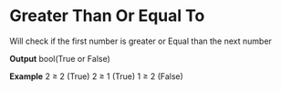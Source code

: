 # Greater Than Or Equal To

Will check if the first number is greater or Equal than the next number
<br>

**Output**
bool(True or False)
<br>

**Example**
2 ≥ 2 (True) 
2 ≥ 1 (True) 
1 ≥ 2 (False)
